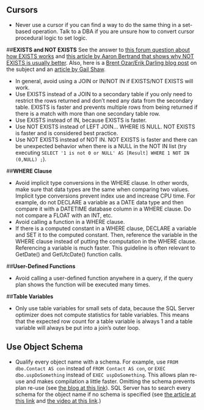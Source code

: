 ## **Cursors**
<ul>
<li>Never use a cursor if you can find a way to do the same thing in a set-based operation.  Talk to a DBA if you are unsure how to convert cursor procedural logic to set logic.</li>
</ul>

##**EXISTS and NOT EXISTS**
See the answer to <a href="https://stackoverflow.com/questions/7082449/exists-vs-join-and-use-of-exists-clause">this forum question about how EXISTS works</a> and <a href="https://sqlperformance.com/2012/12/t-sql-queries/left-anti-semi-join">this article by Aaron Bertrand that shows why NOT EXISTS is usually better</a>.  Also, here is a <a href="https://us2.campaign-archive.com/?e=5eb161f38d&u=9082566fb63d87be35c0662bc&id=f2d7cdaec9">Brent Ozar/Erik Darling blog post</a> on the subject and an <a href="https://www.sqlservercentral.com/blogs/not-exists-vs-not-in">article by Gail Shaw</a>.
<ul>
<li>In general, avoid using a JOIN or IN/NOT IN if EXISTS/NOT EXISTS will work.  </li>
<li>Use EXISTS instead of a JOIN to a secondary table if you only need to restrict the rows returned and don’t need any data from the secondary table.  EXISTS is faster and prevents multiple rows from being returned if there is a match with more than one secondary table row.</li>
<li>Use EXISTS instead of IN, because EXISTS is faster.</li>
<li>Use NOT EXISTS instead of LEFT JOIN… WHERE <column> IS NULL.  NOT EXISTS is faster and is considered best practice.</li>
<li>Use NOT EXISTS instead of NOT IN.  NOT EXISTS is faster and there can be unexpected behavior when there is a NULL in the NOT IN list (try executing <code>SELECT '1 is not 0 or NULL' AS [Result] WHERE 1 NOT IN (0,NULL) ;</code>).</li>
</ul>

##**WHERE Clause**
<ul>
<li>Avoid implicit type conversions in the WHERE clause.  In other words, make sure that data types are the same when comparing two values.  Implicit type conversions prevent index use and increase CPU time.  For example, do not DECLARE a variable as a DATE data type and then compare it with a DATETIME database column in a WHERE clause.  Do not compare a FLOAT with an INT, etc.</li>
<li>Avoid calling a function in a WHERE clause.</li>
<li>If there is a computed constant in a WHERE clause, DECLARE a variable and SET it to the computed constant.  Then, reference the variable in the WHERE clause instead of putting the computation in the WHERE clause.  Referencing a variable is much faster.  This guideline is often relevant to GetDate() and GetUtcDate() function calls.</li>
</ul>

##**User-Defined Functions**
<ul>
<li>Avoid calling a user-defined function anywhere in a query, if the query plan shows the function will be executed many times.</li>
</ul>

##**Table Variables**
<ul>
<li>Only use table variables for small sets of data, because the SQL Server optimizer does not compute statistics for table variables.  This means that the expected row count for a table variable is always 1 and a table variable will always be put into a join’s outer loop.</li>
</ul>

## **Use Object Schema**
<ul>
<li>Qualify every object name with a schema.  For example, use <code>FROM dbo.Contact AS con</code> instead of <code>FROM Contact AS con</code>, or <code>EXEC dbo.uspDoSomething</code> instead of <code>EXEC uspDoSomething</code>.  This allows plan re-use and makes compilation a little faster.  Omitting the schema prevents plan re-use (see <a href="https://www.red-gate.com/simple-talk/blogs/why-you-should-always-use-schema-name-in-queries/">the blog at this link</a>).  SQL Server has to search every schema for the object name if no schema is specified (see <a href="https://dzone.com/articles/7-simple-tips-to-boost-the-performance-of-your-sql">the article at this link</a> and <a href="https://www.youtube.com/watch?v=ztimAjvlhRk">the video at this link</a>.)</li>
</ul>


